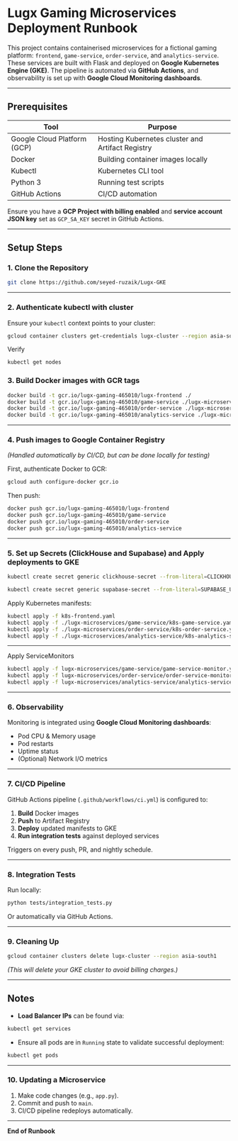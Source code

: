 # Lugx Gaming Microservices Deployment Runbook

This project contains containerised microservices for a fictional gaming platform: `frontend`, `game-service`, `order-service`, and `analytics-service`. These services are built with Flask and deployed on **Google Kubernetes Engine (GKE)**. The pipeline is automated via **GitHub Actions**, and observability is set up with **Google Cloud Monitoring dashboards**.

---

## Prerequisites

| Tool | Purpose |
| ---- | ------- |
| Google Cloud Platform (GCP) | Hosting Kubernetes cluster and Artifact Registry |
| Docker | Building container images locally |
| Kubectl | Kubernetes CLI tool |
| Python 3 | Running test scripts |
| GitHub Actions | CI/CD automation |

Ensure you have a **GCP Project with billing enabled** and **service account JSON key** set as `GCP_SA_KEY` secret in GitHub Actions.

---

## Setup Steps

### 1. Clone the Repository

```bash
git clone https://github.com/seyed-ruzaik/Lugx-GKE
```

---

### 2. Authenticate kubectl with cluster

Ensure your `kubectl` context points to your cluster:

```bash
gcloud container clusters get-credentials lugx-cluster --region asia-south1 --project lugx-gaming-465010
```
Verify

```bash
kubectl get nodes

```

### 3. Build Docker images with GCR tags

```bash
docker build -t gcr.io/lugx-gaming-465010/lugx-frontend ./ 
docker build -t gcr.io/lugx-gaming-465010/game-service ./lugx-microservices/game-service
docker build -t gcr.io/lugx-gaming-465010/order-service ./lugx-microservices/order-service
docker build -t gcr.io/lugx-gaming-465010/analytics-service ./lugx-microservices/analytics-service
```

---

### 4. Push images to Google Container Registry

*(Handled automatically by CI/CD, but can be done locally for testing)*

First, authenticate Docker to GCR:

```bash
gcloud auth configure-docker gcr.io
```
Then push:
```bash
docker push gcr.io/lugx-gaming-465010/lugx-frontend
docker push gcr.io/lugx-gaming-465010/game-service
docker push gcr.io/lugx-gaming-465010/order-service
docker push gcr.io/lugx-gaming-465010/analytics-service
```

---

### 5. Set up Secrets (ClickHouse and Supabase) and Apply deployments to GKE

```bash
kubectl create secret generic clickhouse-secret --from-literal=CLICKHOUSE_HOST=your-host   --from-literal=CLICKHOUSE_USERNAME=your-username   --from-literal=CLICKHOUSE_PASSWORD=your-password
```

```bash
kubectl create secret generic supabase-secret --from-literal=SUPABASE_URL=your-host --from-literal=SUPABASE_KEY=your-key
```


Apply Kubernetes manifests:

```bash
kubectl apply -f k8s-frontend.yaml
kubectl apply -f ./lugx-microservices/game-service/k8s-game-service.yaml
kubectl apply -f ./lugx-microservices/order-service/k8s-order-service.yaml
kubectl apply -f ./lugx-microservices/analytics-service/k8s-analytics-service.yaml
```


---

Apply ServiceMonitors
```bash
kubectl apply -f lugx-microservices/game-service/game-service-monitor.yaml
kubectl apply -f lugx-microservices/order-service/order-service-monitor.yaml
kubectl apply -f lugx-microservices/analytics-service/analytics-service-monitor.yaml
```

---

### 6. Observability

Monitoring is integrated using **Google Cloud Monitoring dashboards**:

- Pod CPU & Memory usage
- Pod restarts
- Uptime status
- (Optional) Network I/O metrics

---

### 7. CI/CD Pipeline

GitHub Actions pipeline (`.github/workflows/ci.yml`) is configured to:

1. **Build** Docker images
2. **Push** to Artifact Registry
3. **Deploy** updated manifests to GKE
4. **Run integration tests** against deployed services

Triggers on every push, PR, and nightly schedule.

---

### 8. Integration Tests

Run locally:

```bash
python tests/integration_tests.py
```

Or automatically via GitHub Actions.

---

### 9. Cleaning Up

```bash
gcloud container clusters delete lugx-cluster --region asia-south1
```

*(This will delete your GKE cluster to avoid billing charges.)*

---

## Notes

- **Load Balancer IPs** can be found via:

```bash
kubectl get services
```

- Ensure all pods are in `Running` state to validate successful deployment:

```bash
kubectl get pods
```

---

### 10. Updating a Microservice

1. Make code changes (e.g., `app.py`).
2. Commit and push to `main`.
3. CI/CD pipeline redeploys automatically.

---

**End of Runbook**
